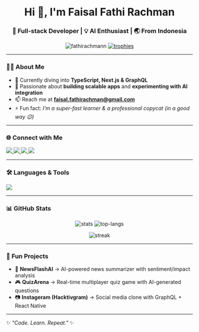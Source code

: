 <h1 align="center">Hi 👋, I'm Faisal Fathi Rachman</h1>
<h3 align="center">🚀 Full-stack Developer | 💡 AI Enthusiast | 🌏 From Indonesia</h3>

<p align="center">
  <img src="https://komarev.com/ghpvc/?username=fathirachmann&label=Profile%20Views&color=0e75b6&style=flat" alt="fathirachmann" />
  <a href="https://github.com/ryo-ma/github-profile-trophy">
    <img src="https://github-profile-trophy.vercel.app/?username=fathirachmann&theme=onedark&no-frame=true&margin-w=5&margin-h=5" alt="trophies" />
  </a>
</p>

---

### 👨‍💻 About Me
- 🌱 Currently diving into **TypeScript, Next.js & GraphQL**
- 🎯 Passionate about **building scalable apps** and **experimenting with AI integration**
- 📫 Reach me at **faisal.fathirachman@gmail.com**
- ⚡ Fun fact: *I’m a super-fast learner & a professional copycat (in a good way 😉)*

---

### 🌐 Connect with Me
<p align="left">
<a href="https://linkedin.com/in/fathirachman" target="blank">
  <img src="https://img.shields.io/badge/-LinkedIn-%230077B5?style=flat-square&logo=linkedin&logoColor=white"/>
</a>
<a href="https://codesandbox.com/fathirachmann" target="blank">
  <img src="https://img.shields.io/badge/CodeSandbox-black?style=flat-square&logo=codesandbox"/>
</a>
<a href="https://www.hackerrank.com/profile/faisal_fathirac1" target="blank">
  <img src="https://img.shields.io/badge/HackerRank-%232EC866?style=flat-square&logo=hackerrank&logoColor=white"/>
</a>
<a href="https://leetcode.com/u/fgvrxsybf0/" target="blank">
  <img src="https://img.shields.io/badge/LeetCode-%23FFA116?style=flat-square&logo=leetcode&logoColor=black"/>
</a>
</p>

---

### 🛠️ Languages & Tools
<p>
  <img src="https://skillicons.dev/icons?i=ts,js,react,nextjs,nodejs,express,graphql,redux,mongodb,postgres,mysql,tailwind,html,css,docker,aws,gcp,firebase,git" />
</p>

---

### 📊 GitHub Stats
<p align="center">
  <img src="https://github-readme-stats.vercel.app/api?username=fathirachmann&show_icons=true&theme=tokyonight" alt="stats" />
  <img src="https://github-readme-stats.vercel.app/api/top-langs/?username=fathirachmann&layout=compact&theme=tokyonight" alt="top-langs" />
</p>

<p align="center">
  <img src="https://github-readme-streak-stats.herokuapp.com?user=fathirachmann&theme=tokyonight" alt="streak" />
</p>

---

### 🚀 Fun Projects
- 📰 **NewsFlashAI** → AI-powered news summarizer with sentiment/impact analysis  
- 🎮 **QuizArena** → Real-time multiplayer quiz game with AI-generated questions  
- 📷 **Instageram (Hacktivgram)** → Social media clone with GraphQL + React Native  

---

✨ *"Code. Learn. Repeat."* ✨
